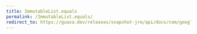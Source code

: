 ```yaml
---
title: ImmutableList.equals
permalink: /ImmutableList.equals/
redirect_to: https://guava.dev/releases/snapshot-jre/api/docs/com/google/common/collect/ImmutableList.html#equals-java.lang.Object-
---
```


